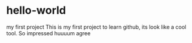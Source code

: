 # hello-world
my first project
This is my first project to learn github, its look like a cool tool.
So impressed
huuuum
agree
